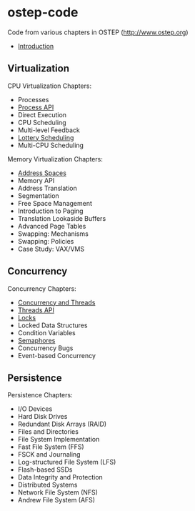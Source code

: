 # ostep-code
Code from various chapters in OSTEP (http://www.ostep.org)

* [Introduction](https://github.com/remzi-arpacidusseau/ostep-code/tree/master/intro)

## Virtualization

CPU Virtualization Chapters:
* Processes
* [Process API](https://github.com/remzi-arpacidusseau/ostep-code/tree/master/cpu-api)
* Direct Execution
* CPU Scheduling
* Multi-level Feedback
* [Lottery Scheduling](https://github.com/remzi-arpacidusseau/ostep-code/tree/master/cpu-sched-lottery)
* Multi-CPU Scheduling

Memory Virtualization Chapters:
* [Address Spaces](https://github.com/remzi-arpacidusseau/ostep-code/tree/master/vm-intro)
* Memory API
* Address Translation
* Segmentation
* Free Space Management
* Introduction to Paging
* Translation Lookaside Buffers
* Advanced Page Tables
* Swapping: Mechanisms
* Swapping: Policies
* Case Study: VAX/VMS

## Concurrency

Concurrency Chapters:
* [Concurrency and Threads](https://github.com/remzi-arpacidusseau/ostep-code/tree/master/threads-intro)
* [Threads API](https://github.com/remzi-arpacidusseau/ostep-code/tree/master/threads-api)
* [Locks](https://github.com/remzi-arpacidusseau/ostep-code/tree/master/threads-locks)
* Locked Data Structures
* Condition Variables
* [Semaphores](https://github.com/remzi-arpacidusseau/ostep-code/tree/master/threads-sema)
* Concurrency Bugs
* Event-based Concurrency

## Persistence

Persistence Chapters:
* I/O Devices
* Hard Disk Drives
* Redundant Disk Arrays (RAID)
* Files and Directories
* File System Implementation
* Fast File System (FFS)
* FSCK and Journaling
* Log-structured File System (LFS)
* Flash-based SSDs
* Data Integrity and Protection
* Distributed Systems
* Network File System (NFS)
* Andrew File System (AFS)

